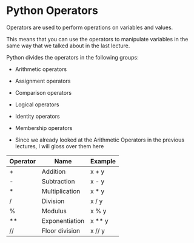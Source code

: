 # Python Operators

Operators are used to perform operations on variables and values.

This means that you can use the operators to manipulate variables in the same way that we talked about in the last lecture.


Python divides the operators in the following groups:

- Arithmetic operators
- Assignment operators
- Comparison operators
- Logical operators
- Identity operators
- Membership operators


- Since we already looked at the Arithmetic Operators in the previous lectures, I will gloss over them here

Operator|Name|Example
|-|-|-|
|+|Addition|x + y|
|-|Subtraction|x - y
|*|Multiplication|x * y
|/|Division|x / y	|
|%|Modulus|x % y|
|**|Exponentiation|x ** y	 
|//|Floor division|x // y
